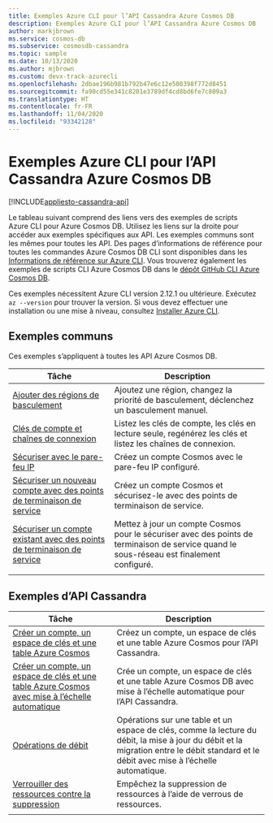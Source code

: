 ```yaml
---
title: Exemples Azure CLI pour l’API Cassandra Azure Cosmos DB
description: Exemples Azure CLI pour l’API Cassandra Azure Cosmos DB
author: markjbrown
ms.service: cosmos-db
ms.subservice: cosmosdb-cassandra
ms.topic: sample
ms.date: 10/13/2020
ms.author: mjbrown
ms.custom: devx-track-azurecli
ms.openlocfilehash: 2dbae196b981b792b47e6c12e500398f772d8451
ms.sourcegitcommit: fa90cd55e341c8201e3789df4cd8bd6fe7c809a3
ms.translationtype: HT
ms.contentlocale: fr-FR
ms.lasthandoff: 11/04/2020
ms.locfileid: "93342128"
---
```

# <a name="azure-cli-samples-for-azure-cosmos-db-cassandra-api"></a>Exemples Azure CLI pour l’API Cassandra Azure Cosmos DB
[!INCLUDE[appliesto-cassandra-api](includes/appliesto-cassandra-api.md)]

Le tableau suivant comprend des liens vers des exemples de scripts Azure CLI pour Azure Cosmos DB. Utilisez les liens sur la droite pour accéder aux exemples spécifiques aux API. Les exemples communs sont les mêmes pour toutes les API. Des pages d’informations de référence pour toutes les commandes Azure Cosmos DB CLI sont disponibles dans les [Informations de référence sur Azure CLI](/cli/azure/cosmosdb). Vous trouverez également les exemples de scripts CLI Azure Cosmos DB dans le [dépôt GitHub CLI Azure Cosmos DB](https://github.com/Azure-Samples/azure-cli-samples/tree/master/cosmosdb).

Ces exemples nécessitent Azure CLI version 2.12.1 ou ultérieure. Exécutez `az --version` pour trouver la version. Si vous devez effectuer une installation ou une mise à niveau, consultez [Installer Azure CLI](/cli/azure/install-azure-cli).

## <a name="common-samples"></a>Exemples communs

Ces exemples s’appliquent à toutes les API Azure Cosmos DB.

|Tâche | Description |
|---|---|
| [Ajouter des régions de basculement](scripts/cli/common/regions.md?toc=%2fcli%2fazure%2ftoc.json) | Ajoutez une région, changez la priorité de basculement, déclenchez un basculement manuel.|
| [Clés de compte et chaînes de connexion](scripts/cli/common/keys.md?toc=%2fcli%2fazure%2ftoc.json) | Listez les clés de compte, les clés en lecture seule, regénérez les clés et listez les chaînes de connexion.|
| [Sécuriser avec le pare-feu IP](scripts/cli/common/ipfirewall.md?toc=%2fcli%2fazure%2ftoc.json)| Créez un compte Cosmos avec le pare-feu IP configuré.|
| [Sécuriser un nouveau compte avec des points de terminaison de service](scripts/cli/common/service-endpoints.md?toc=%2fcli%2fazure%2ftoc.json)| Créez un compte Cosmos et sécurisez-le avec des points de terminaison de service.|
| [Sécuriser un compte existant avec des points de terminaison de service](scripts/cli/common/service-endpoints-ignore-missing-vnet.md?toc=%2fcli%2fazure%2ftoc.json)| Mettez à jour un compte Cosmos pour le sécuriser avec des points de terminaison de service quand le sous-réseau est finalement configuré.|
|||

## <a name="cassandra-api-samples"></a>Exemples d’API Cassandra

|Tâche | Description |
|---|---|
| [Créer un compte, un espace de clés et une table Azure Cosmos](scripts/cli/cassandra/create.md?toc=%2fcli%2fazure%2ftoc.json)| Créez un compte, un espace de clés et une table Azure Cosmos pour l’API Cassandra. |
| [Créer un compte, un espace de clés et une table Azure Cosmos avec mise à l’échelle automatique](scripts/cli/cassandra/autoscale.md?toc=%2fcli%2fazure%2ftoc.json)| Crée un compte, un espace de clés et une table Azure Cosmos DB avec mise à l’échelle automatique pour l’API Cassandra. |
| [Opérations de débit](scripts/cli/cassandra/throughput.md?toc=%2fcli%2fazure%2ftoc.json) | Opérations sur une table et un espace de clés, comme la lecture du débit, la mise à jour du débit et la migration entre le débit standard et le débit avec mise à l’échelle automatique.|
| [Verrouiller des ressources contre la suppression](scripts/cli/cassandra/lock.md?toc=%2fcli%2fazure%2ftoc.json)| Empêchez la suppression de ressources à l’aide de verrous de ressources.|
|||
